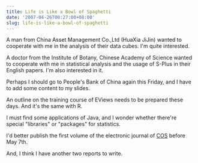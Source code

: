 ```yaml
---
title: Life is Like a Bowl of Spaghetti
date: '2007-04-26T00:27:00+08:00'
slug: life-is-like-a-bowl-of-spaghetti
---
```


A man from China Asset Management Co.,Ltd (HuaXia JiJin) wanted to cooperate with me in the analysis of their data cubes. I'm quite interested.  

A doctor from the Institute of Botany, Chinese Academy of Science wanted to cooperate with me in statistical analysis and the usage of S-Plus in their English papers. I'm also interested in it.  

Perhaps I should go to People's Bank of China again this Friday, and I have to add some content to my slides.

An outline on the training course of EViews needs to be prepared these days. And it's the same with R.  

I must find some applications of Java, and I wonder whether there're special "libraries" or "packages" for statistics.

I'd better publish the first volume of the electronic journal of [COS](https://cosx.org) before May 7th.

And, I think I have another two reports to write.

